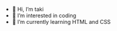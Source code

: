 - 👋 Hi, I’m taki
- 👀 I’m interested in coding
- 🌱 I’m currently learning HTML and CSS

<!---
ItakiI/ItakiI is a ✨ special ✨ repository because its `README.md` (this file) appears on your GitHub profile.
You can click the Preview link to take a look at your changes.
--->
